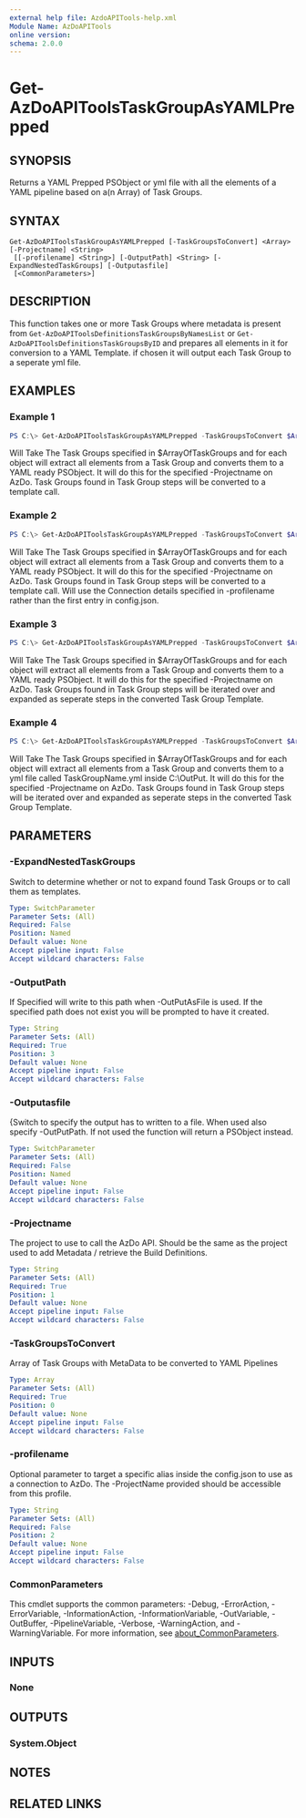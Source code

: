 ```yaml
---
external help file: AzdoAPITools-help.xml
Module Name: AzDoAPITools
online version:
schema: 2.0.0
---
```


# Get-AzDoAPIToolsTaskGroupAsYAMLPrepped

## SYNOPSIS
Returns a YAML Prepped PSObject or yml file with all the elements of a YAML pipeline based on a(n Array) of Task Groups.

## SYNTAX

```
Get-AzDoAPIToolsTaskGroupAsYAMLPrepped [-TaskGroupsToConvert] <Array> [-Projectname] <String>
 [[-profilename] <String>] [-OutputPath] <String> [-ExpandNestedTaskGroups] [-Outputasfile]
 [<CommonParameters>]
```

## DESCRIPTION
This function takes one or more Task Groups where metadata is present from `Get-AzDoAPIToolsDefinitionsTaskGroupsByNamesList` or `Get-AzDoAPIToolsDefinitionsTaskGroupsByID` and prepares all elements in it for conversion to a YAML Template. if chosen it will output each Task Group to a seperate yml file.

## EXAMPLES

### Example 1
```powershell
PS C:\> Get-AzDoAPIToolsTaskGroupAsYAMLPrepped -TaskGroupsToConvert $ArrayOfTaskGroups -Projectname 'YourAzDoProject'
```

Will Take The Task Groups specified in $ArrayOfTaskGroups and for each object will extract all elements from a Task Group and converts them to a YAML ready PSObject. It will do this for the specified -Projectname on AzDo. Task Groups found in Task Group steps will be converted to a template call.

### Example 2
```powershell
PS C:\> Get-AzDoAPIToolsTaskGroupAsYAMLPrepped -TaskGroupsToConvert $ArrayOfTaskGroups -Projectname 'YourAzDoProject' -Profilename 'Alternative Alias in config.json'
```

Will Take The Task Groups specified in $ArrayOfTaskGroups and for each object will extract all elements from a Task Group and converts them to a YAML ready PSObject. It will do this for the specified -Projectname on AzDo. Task Groups found in Task Group steps will be converted to a template call. Will use the Connection details specified in -profilename rather than the first entry in config.json.

### Example 3
```powershell
PS C:\> Get-AzDoAPIToolsTaskGroupAsYAMLPrepped -TaskGroupsToConvert $ArrayOfTaskGroups -Projectname 'YourAzDoProject' -ExpandNestedTaskGroups
```

Will Take The Task Groups specified in $ArrayOfTaskGroups and for each object will extract all elements from a Task Group and converts them to a YAML ready PSObject. It will do this for the specified -Projectname on AzDo. Task Groups found in Task Group steps will be iterated over and expanded as seperate steps in the converted Task Group Template.

### Example 4
```powershell
PS C:\> Get-AzDoAPIToolsTaskGroupAsYAMLPrepped -TaskGroupsToConvert $ArrayOfTaskGroups -Projectname 'YourAzDoProject' -ExpandNestedTaskGroups -OutputAsFile -OutPutPath 'C:\OutPut'
```

Will Take The Task Groups specified in $ArrayOfTaskGroups and for each object will extract all elements from a Task Group and converts them to a yml file called TaskGroupName.yml inside C:\OutPut. It will do this for the specified -Projectname on AzDo. Task Groups found in Task Group steps will be iterated over and expanded as seperate steps in the converted Task Group Template.

## PARAMETERS

### -ExpandNestedTaskGroups
Switch to determine whether or not to expand found Task Groups or to call them as templates.

```yaml
Type: SwitchParameter
Parameter Sets: (All)
Required: False
Position: Named
Default value: None
Accept pipeline input: False
Accept wildcard characters: False
```

### -OutputPath
If Specified will write to this path when -OutPutAsFile is used. If the specified path does not exist you will be prompted to have it created.

```yaml
Type: String
Parameter Sets: (All)
Required: True
Position: 3
Default value: None
Accept pipeline input: False
Accept wildcard characters: False
```

### -Outputasfile
{Switch to specify the output has to written to a file. When used also specify -OutPutPath. If not used the function will return a PSObject instead.

```yaml
Type: SwitchParameter
Parameter Sets: (All)
Required: False
Position: Named
Default value: None
Accept pipeline input: False
Accept wildcard characters: False
```

### -Projectname
The project to use to call the AzDo API. Should be the same as the project used to add Metadata / retrieve the Build Definitions.

```yaml
Type: String
Parameter Sets: (All)
Required: True
Position: 1
Default value: None
Accept pipeline input: False
Accept wildcard characters: False
```

### -TaskGroupsToConvert
Array of Task Groups with MetaData to be converted to YAML Pipelines

```yaml
Type: Array
Parameter Sets: (All)
Required: True
Position: 0
Default value: None
Accept pipeline input: False
Accept wildcard characters: False
```

### -profilename
Optional parameter to target a specific alias inside the config.json to use as a connection to AzDo. The -ProjectName provided should be accessible from this profile.

```yaml
Type: String
Parameter Sets: (All)
Required: False
Position: 2
Default value: None
Accept pipeline input: False
Accept wildcard characters: False
```

### CommonParameters
This cmdlet supports the common parameters: -Debug, -ErrorAction, -ErrorVariable, -InformationAction, -InformationVariable, -OutVariable, -OutBuffer, -PipelineVariable, -Verbose, -WarningAction, and -WarningVariable. For more information, see [about_CommonParameters](http://go.microsoft.com/fwlink/?LinkID=113216).

## INPUTS

### None

## OUTPUTS

### System.Object
## NOTES

## RELATED LINKS
